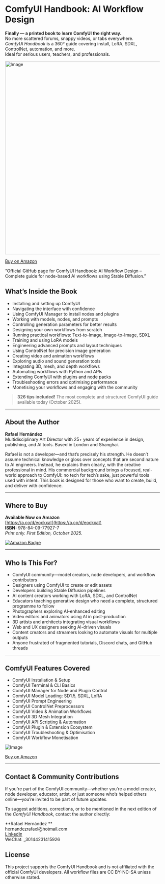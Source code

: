 # ComfyUI Handbook: AI Workflow Design

**Finally — a printed book to learn ComfyUI the right way.**  
No more scattered forums, snappy videos, or tabs everywhere.  
*ComfyUI Handbook* is a 360° guide covering install, LoRA, SDXL, ControlNet, automation, and more.  
Ideal for serious users, teachers, and professionals.


<img width="512" height="627" alt="Image" src="https://github.com/user-attachments/assets/9c237602-13dd-48a0-94df-36f36bf58df8" />

[Buy on Amazon](https://a.co/d/eockxat)  

“Official GitHub page for ComfyUI Handbook: AI Workflow Design – Complete guide for node-based AI workflows using Stable Diffusion.”

## What’s Inside the Book

- Installing and setting up ComfyUI  
- Navigating the interface with confidence  
- Using ComfyUI Manager to install nodes and plugins  
- Working with models, nodes, and prompts  
- Controlling generation parameters for better results  
- Designing your own workflows from scratch  
- Running practical workflows: Text-to-Image, Image-to-Image, SDXL  
- Training and using LoRA models  
- Engineering advanced prompts and layout techniques  
- Using ControlNet for precision image generation  
- Creating video and animation workflows  
- Exploring audio and sound generation tools  
- Integrating 3D, mesh, and depth workflows  
- Automating workflows with Python and APIs  
- Extending ComfyUI with plugins and node packs  
- Troubleshooting errors and optimising performance  
- Monetising your workflows and engaging with the community

> **326 tips included!** The most complete and structured ComfyUI guide available today (October 2025).

---
## About the Author

**Rafael Hernández**  
Multidisciplinary Art Director with 25+ years of experience in design, publishing, and AI tools. Based in London and Shanghai.

Rafael is not a developer—and that’s precisely his strength. He doesn’t assume technical knowledge or gloss over concepts that are second nature to AI engineers. Instead, he explains them clearly, with the creative professional in mind. His commercial background brings a focused, real-world approach to ComfyUI: no tech for tech’s sake, just powerful tools used with intent. This book is designed for those who want to create, build, and deliver with confidence.

---

## Where to Buy

**Available Now on Amazon**  
[https://a.co/d/eockxat](https://a.co/d/eockxat)  
**ISBN:** 978-84-09-77927-7  
*Print only. First Edition, October 2025.*

[![Amazon Badge](https://img.shields.io/badge/Buy%20on-Amazon-orange?style=for-the-badge)](https://a.co/d/eockxat)


---

## Who Is This For?

- ComfyUI community—model creators, node developers, and workflow contributors
- Designers using ComfyUI to create or edit assets  
- Developers building Stable Diffusion pipelines  
- AI content creators working with LoRA, SDXL, and ControlNet  
- Educators teaching generative design who need a complete, structured programme to follow
- Photographers exploring AI-enhanced editing  
- Video editors and animators using AI in post-production  
- 3D artists and architects integrating visual workflows  
- Web and UX designers seeking AI-driven visuals  
- Content creators and streamers looking to automate visuals for multiple outputs 
- Anyone frustrated of fragmented tutorials, Discord chats, and GitHub threads

---

## ComfyUI Features Covered

- ComfyUI Installation & Setup  
- ComfyUI Terminal & CLI Basics  
- ComfyUI Manager for Node and Plugin Control  
- ComfyUI Model Loading: SD1.5, SDXL, LoRA  
- ComfyUI Prompt Engineering  
- ComfyUI ControlNet Preprocessors  
- ComfyUI Video & Animation Workflows  
- ComfyUI 3D Mesh Integration  
- ComfyUI API Scripting & Automation  
- ComfyUI Plugin & Extension Ecosystem  
- ComfyUI Troubleshooting & Optimisation  
- ComfyUI Workflow Monetisation

![Image](https://github.com/user-attachments/assets/a453251f-e358-4a1e-a962-ae94af650503)


[Buy on Amazon](https://a.co/d/eockxat)  

---

## Contact & Community Contributions

If you're part of the ComfyUI community—whether you're a model creator, node developer, educator, artist, or just someone who’s helped others online—you’re invited to be part of future updates.

To suggest additions, corrections, or to be mentioned in the next edition of the *ComfyUI Handbook*, contact the author directly:

**Rafael Hernández **  
hernandezrafael@hotmail.com  
[LinkedIn](https://www.linkedin.com/in/rhernandez2)  
WeChat: _30144231415926

## License

This project supports the ComfyUI Handbook and is not affiliated with the official ComfyUI developers. All workflow files are CC BY-NC-SA unless otherwise stated.

